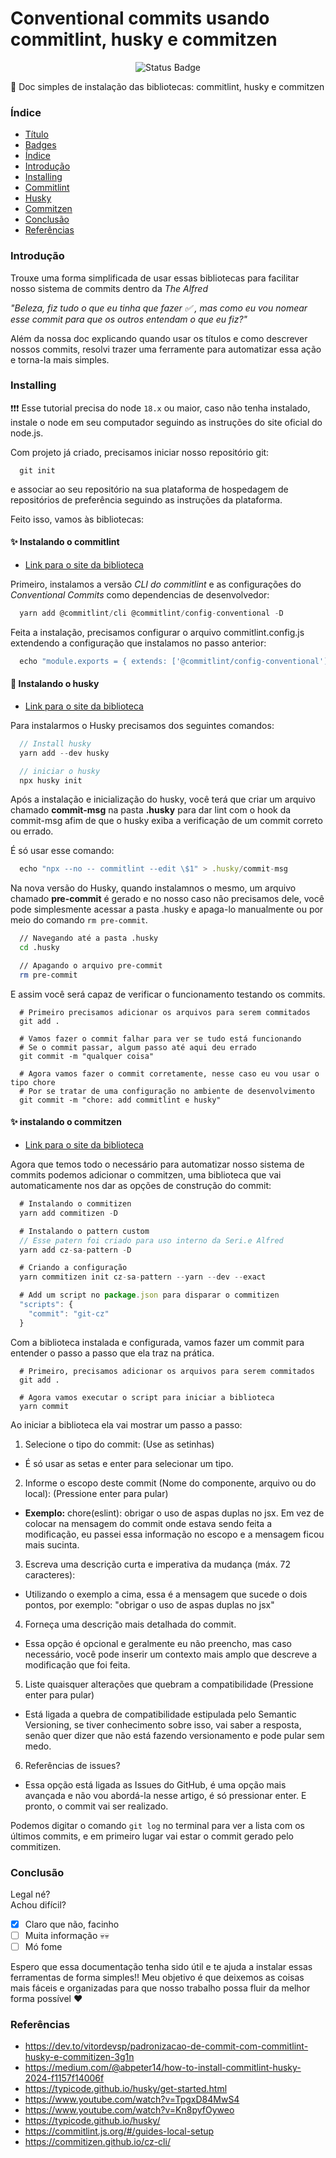 <h1 id="title"> Conventional commits usando commitlint, husky e commitzen </h1>

<p align="center" id="badges">
    <img loading="lazy" src="http://img.shields.io/static/v1?label=STATUS&message=EM%20DESENVOLVIMENTO&color=GREEN&style=for-the-badge" alt="Status Badge"/>
</p>

🚀 Doc simples de instalação das bibliotecas: commitlint, husky e commitzen

<h3 id="indice">Índice</h3>

* [Título](#title)
* [Badges](#badges)
* [Índice](#indice)
* [Introdução](#intro)
* [Installing](#installing)
* [Commitlint](#commitlint)
* [Husky](#husky)
* [Commitzen](#commitzen)
* [Conclusão](#conclusion)
* [Referências](#references)

<h3 id="intro">Introdução</h3>

Trouxe uma forma simplificada de usar essas bibliotecas para facilitar nosso sistema de commits dentro da *The Alfred*

*"Beleza, fiz tudo o que eu tinha que fazer :white_check_mark: , mas como eu vou nomear esse commit para que os outros entendam o que eu fiz?"*

Além da nossa doc explicando quando usar os títulos e como descrever nossos commits, resolvi trazer uma ferramente para automatizar essa ação e torna-la mais simples.

<h3 id="installing">Installing</h3>

❗❗❗ Esse tutorial precisa do node ```18.x``` ou maior, caso não tenha instalado, instale o node em seu computador seguindo as instruções do site oficial do node.js.

Com projeto já criado, precisamos iniciar nosso repositório git:

```git
  git init
```

e associar ao seu repositório na sua plataforma de hospedagem de repositórios de preferência seguindo as instruções da plataforma.

Feito isso, vamos às bibliotecas:

<h4 id="commitlint"> ✨ Instalando o commitlint</h4>

* [Link para o site da biblioteca](https://commitlint.js.org/#/guides-local-setup)

Primeiro, instalamos a versão *CLI do commitlint* e as configurações do *Conventional Commits* como
dependencias de desenvolvedor:

```javascript
  yarn add @commitlint/cli @commitlint/config-conventional -D
```

Feita a instalação, precisamos configurar o arquivo commitlint.config.js extendendo a configuração que instalamos no passo anterior:

```javascript
  echo "module.exports = { extends: ['@commitlint/config-conventional'] };" > commitlint.config.js
```

<h4 id="husky">🐺 Instalando o husky</h4>

* [Link para o site da biblioteca](https://typicode.github.io/husky/)

Para instalarmos o Husky precisamos dos seguintes comandos:

```javascript
  // Install husky
  yarn add --dev husky

  // iniciar o husky
  npx husky init
```

Após a instalação e inicialização do husky, você terá que criar um arquivo chamado **commit-msg** na pasta **.husky** para dar lint com o hook da commit-msg afim de que o husky exiba a verificação de um commit correto ou errado.

É só usar esse comando:

```javascript
  echo "npx --no -- commitlint --edit \$1" > .husky/commit-msg
```

Na nova versão do Husky, quando instalamnos o mesmo, um arquivo chamado **pre-commit** é gerado e no nosso caso não precisamos dele, você pode simplesmente acessar a pasta .husky e apaga-lo manualmente ou por meio do comando `rm pre-commit`.

```bash
  // Navegando até a pasta .husky
  cd .husky

  // Apagando o arquivo pre-commit
  rm pre-commit
```

E assim você será capaz de verificar o funcionamento testando os commits.

```git
  # Primeiro precisamos adicionar os arquivos para serem commitados
  git add .

  # Vamos fazer o commit falhar para ver se tudo está funcionando
  # Se o commit passar, algum passo até aqui deu errado
  git commit -m "qualquer coisa"

  # Agora vamos fazer o commit corretamente, nesse caso eu vou usar o tipo chore
  # Por se tratar de uma configuração no ambiente de desenvolvimento
  git commit -m "chore: add commitlint e husky"
```

<h4 id="commitzen">✨ instalando o commitzen</h4>

* [Link para o site da biblioteca](https://commitizen.github.io/cz-cli/)

Agora que temos todo o necessário para automatizar nosso sistema de commits
podemos adicionar o commitzen, uma biblioteca que vai automaticamente nos dar as opções
de construção do commit:

```javascript
  # Instalando o commitizen
  yarn add commitizen -D

  # Instalando o pattern custom
  // Esse patern foi criado para uso interno da Seri.e Alfred
  yarn add cz-sa-pattern -D

  # Criando a configuração
  yarn commitizen init cz-sa-pattern --yarn --dev --exact

  # Add um script no package.json para disparar o commitizen
  "scripts": {
    "commit": "git-cz"
  }
```

Com a biblioteca instalada e configurada, vamos fazer um commit para entender o passo a passo que ela traz na prática.

```git
  # Primeiro, precisamos adicionar os arquivos para serem commitados
  git add .

  # Agora vamos executar o script para iniciar a biblioteca
  yarn commit
```

Ao iniciar a biblioteca ela vai mostrar um passo a passo:

1) Selecione o tipo do commit: (Use as setinhas)

* É só usar as setas e enter para selecionar um tipo.

2) Informe o escopo deste commit (Nome do componente, arquivo ou do local): (Pressione enter para pular)

* **Exemplo:** chore(eslint): obrigar o uso de aspas duplas no jsx.
Em vez de colocar na mensagem do commit onde estava sendo feita a modificação, eu passei essa informação no escopo e a mensagem ficou mais sucinta.

3) Escreva uma descrição curta e imperativa da mudança (máx. 72 caracteres):

* Utilizando o exemplo a cima, essa é a mensagem que sucede o dois pontos, por exemplo: "obrigar o uso de aspas duplas no jsx"

4) Forneça uma descrição mais detalhada do commit.

* Essa opção é opcional e geralmente eu não preencho, mas caso necessário, você pode inserir um contexto mais amplo que descreve a modificação que foi feita.

5) Liste quaisquer alterações que quebram a compatibilidade (Pressione enter para pular)

* Está ligada a quebra de compatibilidade estipulada pelo Semantic Versioning, se tiver conhecimento sobre isso, vai saber a resposta, senão quer dizer que não está fazendo versionamento e pode pular sem medo.

6) Referências de issues?

* Essa opção está ligada as Issues do GitHub, é uma opção mais avançada e não vou abordá-la nesse artigo, é só pressionar enter.
E pronto, o commit vai ser realizado.

Podemos digitar o comando `git log` no terminal para ver a lista com os últimos commits, e em primeiro lugar vai estar o commit gerado pelo commitizen.

<h3 id="conclusion">Conclusão</h3>

Legal né?  
Achou difícil?

* [x] Claro que não, facinho
* [ ] Muita informação :skull::skull:
* [ ] Mó fome

Espero que essa documentação tenha sido útil e te ajuda a instalar essas ferramentas de forma simples!! Meu objetivo é que deixemos as coisas mais fáceis e organizadas para que nosso trabalho possa fluir da melhor forma possível :heart:

<h3 id="references">Referências</h3>

* <https://dev.to/vitordevsp/padronizacao-de-commit-com-commitlint-husky-e-commitizen-3g1n>
* <https://medium.com/@abpeter14/how-to-install-commitlint-husky-2024-f1157f14006f>
* <https://typicode.github.io/husky/get-started.html>
* <https://www.youtube.com/watch?v=TpgxD84MwS4>
* <https://www.youtube.com/watch?v=Kn8pyfOyweo>
* <https://typicode.github.io/husky/>
* <https://commitlint.js.org/#/guides-local-setup>
* <https://commitizen.github.io/cz-cli/>
  
